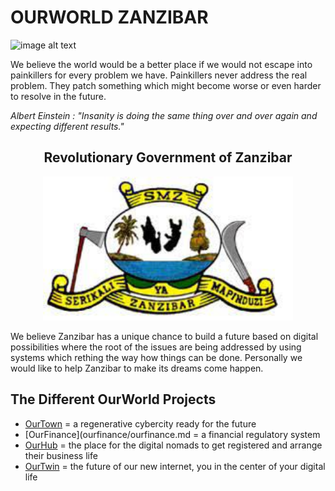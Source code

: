 # OURWORLD ZANZIBAR 

![image alt text](img/high_level_country_overview.png)

We believe the world would be a better place if we would not escape into painkillers for every problem we have. Painkillers never address the real problem. They patch something which might become worse or even harder to resolve in the future.

*Albert Einstein : "Insanity is doing the same thing over and over again and expecting different results."*




<div style="text-align: center;">

## Revolutionary Government of Zanzibar


<img src="img/revolutnionary_znz.png" alt="" width="400"/>

</div> 


We believe Zanzibar has a unique chance to build a future based on digital possibilities where the root of the issues are being addressed by using systems which rething the way how things can be done. Personally we would like to help Zanzibar to make its dreams come  happen.


## The Different OurWorld Projects

- [OurTown](ourtown/ourtown.md) = a regenerative cybercity ready for the future
- [OurFinance](ourfinance/ourfinance.md = a financial regulatory system
- [OurHub](ourhub/ourhub.md) = the place for the digital nomads to get registered and arrange their business life
- [OurTwin](ourtwin/ourtwin.md) = the future of our new internet, you in the center of your digital life
